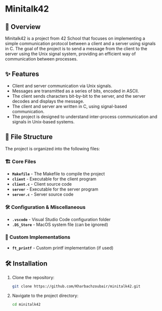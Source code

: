 # Minitalk42

## 📌 Overview
Minitalk42 is a project from 42 School that focuses on implementing a simple communication protocol between a client and a server using signals in C. The goal of the project is to send a message from the client to the server using the Unix signal system, providing an efficient way of communication between processes.

## ✨ Features
- Client and server communication via Unix signals.
- Messages are transmitted as a series of bits, encoded in ASCII.
- The client sends characters bit-by-bit to the server, and the server decodes and displays the message.
- The client and server are written in C, using signal-based communication.
- The project is designed to understand inter-process communication and signals in Unix-based systems.

## 📂 File Structure

The project is organized into the following files:

### 🏗 Core Files  
- **`Makefile`** - The Makefile to compile the project  
- **`client`** - Executable for the client program  
- **`client.c`** - Client source code  
- **`server`** - Executable for the server program  
- **`server.c`** - Server source code  

### 🛠 Configuration & Miscellaneous  
- **`.vscode`** - Visual Studio Code configuration folder  
- **`.DS_Store`** - MacOS system file (can be ignored)  

### 🔧 Custom Implementations  
- **`ft_printf`** - Custom printf implementation (if used)

## 🛠️ Installation
1. Clone the repository:
   ```bash
   git clone https://github.com/Kharbachzoubair/minitalk42.git
   ```
2. Navigate to the project directory:
   ```bash
   cd minitalk42

